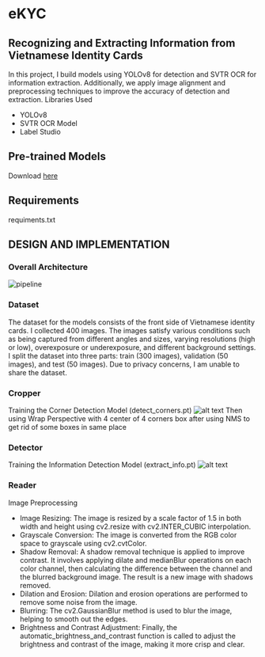 # eKYC
## Recognizing and Extracting Information from Vietnamese Identity Cards
In this project, I build models using YOLOv8 for detection and SVTR OCR for information extraction. Additionally, we apply image alignment and preprocessing techniques to improve the accuracy of detection and extraction.
Libraries Used

* YOLOv8
* SVTR OCR Model
* Label Studio

## Pre-trained Models
Download [here]([https://drive.google.com/drive/u/0/folders/1ouUg-HtHcA9UO2-WYBrFT-vXVsMn-Bey](https://drive.google.com/drive/folders/1RuyoUGBAh28Vc0wcTQMIfeS_dJeaShlB?usp=drive_link))
## Requirements
requiments.txt
## DESIGN AND IMPLEMENTATION
### Overall Architecture
![pipeline](./img/pipeline.png)
### Dataset
The dataset for the models consists of the front side of Vietnamese identity cards. I collected 400 images. The images satisfy various conditions such as being captured from different angles and sizes, varying resolutions (high or low), overexposure or underexposure, and different background settings. I split the dataset into three parts: train (300 images), validation (50 images), and test (50 images).
Due to privacy concerns, I am unable to share the dataset.
### Cropper
Training the Corner Detection Model (detect_corners.pt)
![alt text](./img/image.png)
Then using Wrap Perspective with 4 center of 4 corners box after using NMS to get rid of some boxes in same place
### Detector
Training the Information Detection Model (extract_info.pt)
![alt text](./img/image2.png)
### Reader
Image Preprocessing
* Image Resizing: The image is resized by a scale factor of 1.5 in both width and height using cv2.resize with cv2.INTER_CUBIC interpolation.
* Grayscale Conversion: The image is converted from the RGB color space to grayscale using cv2.cvtColor.
* Shadow Removal: A shadow removal technique is applied to improve contrast. It involves applying dilate and medianBlur operations on each color channel, then calculating the difference between the channel and the blurred background image. The result is a new image with shadows removed.
* Dilation and Erosion: Dilation and erosion operations are performed to remove some noise from the image.
* Blurring: The cv2.GaussianBlur method is used to blur the image, helping to smooth out the edges.
* Brightness and Contrast Adjustment: Finally, the automatic_brightness_and_contrast function is called to adjust the brightness and contrast of the image, making it more crisp and clear.
